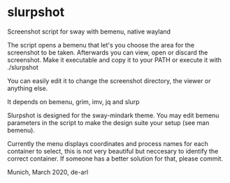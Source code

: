 # slurpshot
Screenshot script for sway with bemenu, native wayland

The script opens a bemenu that let's you choose the area for the screenshot to be taken. Afterwards you can view, open or discard the screenshot. Make it executable and copy it to your PATH or execute it with ./slurpshot

You can easily edit it to change the screenshot directory, the viewer or anything else.

It depends on bemenu, grim, imv, jq and slurp

Slurpshot is designed for the sway-mindark theme. You may edit bemenu parameters in the script to make the design suite your setup (see man bemenu).

Currently the menu displays coordinates and process names for each container to select, this is not very beautiful but neccesary to identify the correct container. If someone has a better solution for that, please commit.

Munich, March 2020, de-arl
